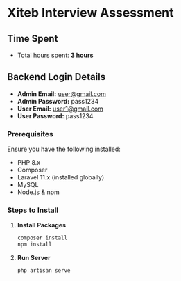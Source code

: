 # Xiteb Interview Assessment

## Time Spent

-   Total hours spent: **3 hours**

## Backend Login Details

-   **Admin Email:** user@gmail.com
-   **Admin Password:** pass1234
-   **User Email:** user1@gmail.com
-   **User Password:** pass1234

### Prerequisites

Ensure you have the following installed:

-   PHP 8.x
-   Composer
-   Laravel 11.x (installed globally)
-   MySQL
-   Node.js & npm

### Steps to Install

1. **Install Packages**

    ```sh
    composer install
    npm install

    ```

2. **Run Server**

    ```
    php artisan serve
    ```
